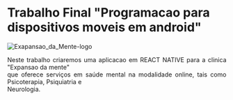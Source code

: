 # Trabalho Final "Programacao para dispositivos moveis em android"

![Exapansao_da_Mente-logo](https://github.com/Rodrigoleiroz/trabalho_android_estacio/assets/76019058/0d2529c7-bd4f-4236-8414-45c65d8703f3)

<p align="justify"> Neste trabalho criaremos uma aplicacao em REACT NATIVE para a clinica "Expansao da mente"<br />
que oferece serviços em saúde mental na modalidade online, tais como Psicoterapia, Psiquiatria e<br />
Neurologia. </p>



